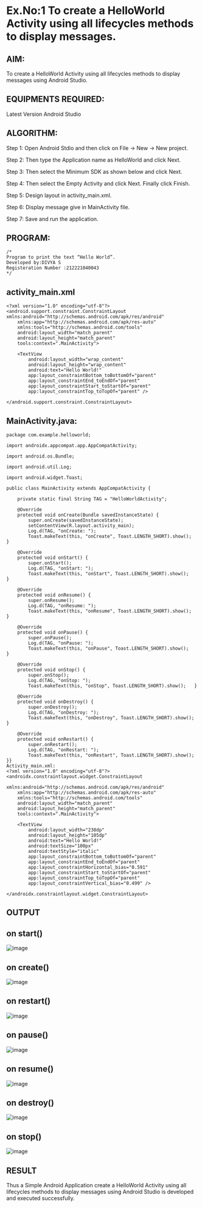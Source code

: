 # Ex.No:1 To create a HelloWorld Activity using all lifecycles methods to display messages.


## AIM:

To create a HelloWorld Activity using all lifecycles methods to display messages using Android Studio.

## EQUIPMENTS REQUIRED:

Latest Version Android Studio

## ALGORITHM:

Step 1: Open Android Stdio and then click on File -> New -> New project.

Step 2: Then type the Application name as HelloWorld and click Next. 

Step 3: Then select the Minimum SDK as shown below and click Next.

Step 4: Then select the Empty Activity and click Next. Finally click Finish.

Step 5: Design layout in activity_main.xml.

Step 6: Display message give in MainActivity file.

Step 7: Save and run the application.

## PROGRAM:
```
/*
Program to print the text “Hello World”.
Developed by:DIVYA S
Registeration Number :212221040043
*/
```
## activity_main.xml
```
<?xml version="1.0" encoding="utf-8"?>
<android.support.constraint.ConstraintLayout xmlns:android="http://schemas.android.com/apk/res/android"
    xmlns:app="http://schemas.android.com/apk/res-auto"
    xmlns:tools="http://schemas.android.com/tools"
    android:layout_width="match_parent"
    android:layout_height="match_parent"
    tools:context=".MainActivity">

    <TextView
        android:layout_width="wrap_content"
        android:layout_height="wrap_content"
        android:text="Hello World!"
        app:layout_constraintBottom_toBottomOf="parent"
        app:layout_constraintEnd_toEndOf="parent"
        app:layout_constraintStart_toStartOf="parent"
        app:layout_constraintTop_toTopOf="parent" />

</android.support.constraint.ConstraintLayout>
```
## MainActivity.java:
```
package com.example.helloworld;

import androidx.appcompat.app.AppCompatActivity;

import android.os.Bundle;

import android.util.Log;

import android.widget.Toast;

public class MainActivity extends AppCompatActivity {

    private static final String TAG = "HelloWorldActivity";

    @Override
    protected void onCreate(Bundle savedInstanceState) {
        super.onCreate(savedInstanceState);
        setContentView(R.layout.activity_main);
        Log.d(TAG, "onCreate: ");
        Toast.makeText(this, "onCreate", Toast.LENGTH_SHORT).show();    }

    @Override
    protected void onStart() {
        super.onStart();
        Log.d(TAG, "onStart: ");
        Toast.makeText(this, "onStart", Toast.LENGTH_SHORT).show();    }

    @Override
    protected void onResume() {
        super.onResume();
        Log.d(TAG, "onResume: ");
        Toast.makeText(this, "onResume", Toast.LENGTH_SHORT).show();  }

    @Override
    protected void onPause() {
        super.onPause();
        Log.d(TAG, "onPause: ");
        Toast.makeText(this, "onPause", Toast.LENGTH_SHORT).show();    }

    @Override
    protected void onStop() {
        super.onStop();
        Log.d(TAG, "onStop: ");
        Toast.makeText(this, "onStop", Toast.LENGTH_SHORT).show();   }

    @Override
    protected void onDestroy() {
        super.onDestroy();
        Log.d(TAG, "onDestroy: ");
        Toast.makeText(this, "onDestroy", Toast.LENGTH_SHORT).show(); }

    @Override
    protected void onRestart() {
        super.onRestart();
        Log.d(TAG, "onRestart: ");
        Toast.makeText(this, "onRestart", Toast.LENGTH_SHORT).show();  }}
Activity_main.xml:
<?xml version="1.0" encoding="utf-8"?>
<androidx.constraintlayout.widget.ConstraintLayout 

xmlns:android="http://schemas.android.com/apk/res/android"
    xmlns:app="http://schemas.android.com/apk/res-auto"
    xmlns:tools="http://schemas.android.com/tools"
    android:layout_width="match_parent"
    android:layout_height="match_parent"
    tools:context=".MainActivity">

    <TextView
        android:layout_width="238dp"
        android:layout_height="105dp"
        android:text="Hello World!"
        android:textSize="100px"
        android:textStyle="italic"
        app:layout_constraintBottom_toBottomOf="parent"
        app:layout_constraintEnd_toEndOf="parent"
        app:layout_constraintHorizontal_bias="0.591"
        app:layout_constraintStart_toStartOf="parent"
        app:layout_constraintTop_toTopOf="parent"
        app:layout_constraintVertical_bias="0.499" />

</androidx.constraintlayout.widget.ConstraintLayout>
```
## OUTPUT
## on start()
![image](https://github.com/D-I-V-Y-A-S/Mobile-Application-Development/assets/141506417/7a3d994b-2724-4309-8008-5abbd678f532)
## on create()
![image](https://github.com/D-I-V-Y-A-S/Mobile-Application-Development/assets/141506417/b5dc9cbf-c265-4c0d-bd99-4d79c83e7b73)
## on restart()
![image](https://github.com/D-I-V-Y-A-S/Mobile-Application-Development/assets/141506417/092219e6-c13d-4a9f-8985-200d8694698e)
## on pause()
![image](https://github.com/D-I-V-Y-A-S/Mobile-Application-Development/assets/141506417/63c07229-0f23-4f59-b255-8ea0a0ea51d9)
## on resume()
![image](https://github.com/D-I-V-Y-A-S/Mobile-Application-Development/assets/141506417/e9b2c8bf-c35a-4fef-b697-ac7dd5d45dc7)
## on destroy()
![image](https://github.com/D-I-V-Y-A-S/Mobile-Application-Development/assets/141506417/9697893e-0c9a-421a-913c-172208d2a87a)
## on stop()
![image](https://github.com/D-I-V-Y-A-S/Mobile-Application-Development/assets/141506417/25847831-ea27-4737-be23-a8c7c5e369db)
## RESULT
Thus a Simple Android Application create a HelloWorld Activity using all lifecycles methods to display messages using Android Studio is developed and executed successfully.
